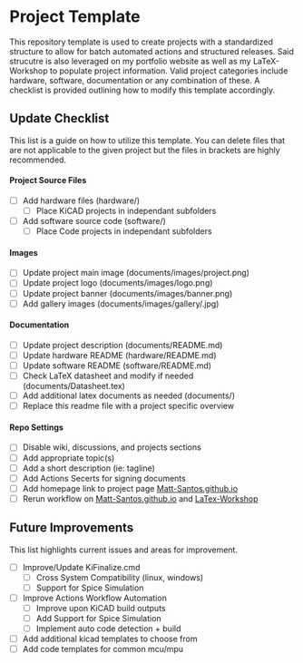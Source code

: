 # Project Template

This repository template is used to create projects with a standardized structure to allow for batch automated actions and structured releases. Said strucutre is also leveraged on my portfolio website as well as my LaTeX-Workshop to populate project information. Valid project categories include hardware, software, documentation or any combination of these. A checklist is provided outlining how to modify this template accordingly.

## Update Checklist

This list is a guide on how to utilize this template. You can delete files that are not applicable to the given project but the files in brackets are highly recommended.

#### Project Source Files
- [ ] Add hardware files (hardware/)
	- [ ] Place KiCAD projects in independant subfolders
- [ ] Add software source code (software/)
	- [ ] Place Code projects in independant subfolders

#### Images
- [ ] Update project main image (documents/images/project.png)
- [ ] Update project logo (documents/images/logo.png)
- [ ] Update project banner (documents/images/banner.png)
- [ ] Add gallery images (documents/images/gallery/<descriptive Name>.jpg)

#### Documentation
- [ ] Update project description (documents/README.md)
- [ ] Update hardware README (hardware/README.md)
- [ ] Update software README (software/README.md)
- [ ] Check LaTeX datasheet and modify if needed (documents/Datasheet.tex)
- [ ] Add additional latex documents as needed (documents/)
- [ ] Replace this readme file with a project specific overview

#### Repo Settings
- [ ] Disable wiki, discussions, and projects sections
- [ ] Add appropriate topic(s)
- [ ] Add a short description (ie: tagline)
- [ ] Add Actions Secerts for signing documents
- [ ] Add homepage link to project page [Matt-Santos.github.io](https://github.com/Matt-Santos/Matt-Santos.github.io)
- [ ] Rerun workflow on [Matt-Santos.github.io](https://github.com/Matt-Santos/Matt-Santos.github.io) and [LaTex-Workshop](https://github.com/Matt-Santos/LaTeX-Workshop)

## Future Improvements

This list highlights current issues and areas for improvement.

- [ ] Improve/Update KiFinalize.cmd
	- [ ] Cross System Compatibility (linux, windows)
	- [ ] Support for Spice Simulation
- [ ] Improve Actions Workflow Automation
	- [ ] Improve upon KiCAD build outputs
	- [ ] Add Support for Spice Simulation
	- [ ] Implement auto code detection + build
- [ ] Add additional kicad templates to choose from
- [ ] Add code templates for common mcu/mpu